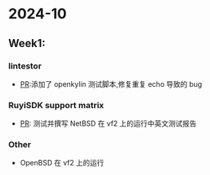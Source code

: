 # 2024-10

## Week1:

### lintestor

- [PR](https://github.com/255doesnotexist/lintestor/pull/23):添加了 openkylin 测试脚本,修复重复 echo 导致的 bug
    
    
### RuyiSDK support matrix

- [PR](https://github.com/ruyisdk/support-matrix/pull/41): 测试并撰写 NetBSD 在 vf2 上的运行中英文测试报告

### Other

-  OpenBSD 在 vf2 上的运行
